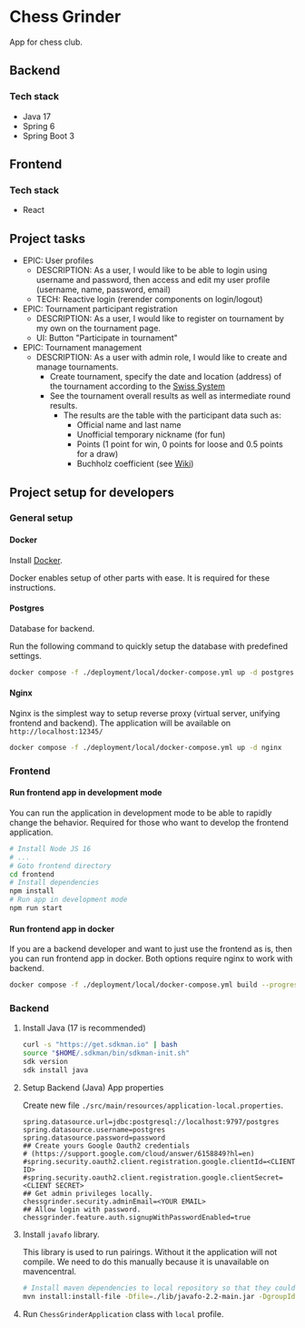 # Chess Grinder
App for chess club.

## Backend

### Tech stack
- Java 17
- Spring 6
- Spring Boot 3

## Frontend

### Tech stack
- React


## Project tasks
- EPIC: User profiles
  - DESCRIPTION: As a user, I would like to be able to login using username and password, then access and edit my user profile (username, name, password, email)
  - TECH: Reactive login (rerender components on login/logout)
- EPIC: Tournament participant registration
  - DESCRIPTION: As a user, I would like to register on tournament by my own on the tournament page.
  - UI: Button "Participate in tournament"
- EPIC: Tournament management
  - DESCRIPTION: As a user with admin role, I would like to create and manage tournaments.
    - Create tournament, specify the date and location (address) of the tournament according to the [Swiss System](https://de.wikipedia.org/wiki/Schweizer_System)
    - See the tournament overall results as well as intermediate round results.
      - The results are the table with the participant data such as:
        - Official name and last name
        - Unofficial temporary nickname (for fun)
        - Points (1 point for win, 0 points for loose and 0.5 points for a draw)
        - Buchholz coefficient (see [Wiki](https://ru.wikipedia.org/wiki/%D0%9A%D0%BE%D1%8D%D1%84%D1%84%D0%B8%D1%86%D0%B8%D0%B5%D0%BD%D1%82_%D0%91%D1%83%D1%85%D0%B3%D0%BE%D0%BB%D1%8C%D1%86%D0%B0))


## Project setup for developers

### General setup

#### Docker
Install [Docker](https://docs.docker.com/get-started/get-docker/).

Docker enables setup of other parts with ease. It is required for these instructions. 

#### Postgres

Database for backend.

Run the following command to quickly setup the database with predefined settings.

```sh
docker compose -f ./deployment/local/docker-compose.yml up -d postgres
```

#### Nginx
Nginx is the simplest way to setup reverse proxy (virtual server, unifying frontend and backend).
The application will be available on `http://localhost:12345/`

```sh
docker compose -f ./deployment/local/docker-compose.yml up -d nginx
```

### Frontend

#### Run frontend app in development mode
You can run the application in development mode to be able
to rapidly change the behavior. 
Required for those who want to develop the frontend application.

```sh
# Install Node JS 16
# ...
# Goto frontend directory
cd frontend
# Install dependencies
npm install
# Run app in development mode
npm run start
```

#### Run frontend app in docker
If you are a backend developer and want
to just use the frontend as is, then you can run frontend app in docker.
Both options require nginx to work with backend.

```sh
docker compose -f ./deployment/local/docker-compose.yml build --progress plain frontend
```

### Backend
1. Install Java (17 is recommended)
    ```sh
    curl -s "https://get.sdkman.io" | bash
    source "$HOME/.sdkman/bin/sdkman-init.sh"
    sdk version
    sdk install java
    ```

1. Setup Backend (Java) App properties

   Create new file `./src/main/resources/application-local.properties`.
    ```properties
    spring.datasource.url=jdbc:postgresql://localhost:9797/postgres
    spring.datasource.username=postgres
    spring.datasource.password=password
    ## Create yours Google Oauth2 credentials 
    # (https://support.google.com/cloud/answer/6158849?hl=en)
    #spring.security.oauth2.client.registration.google.clientId=<CLIENT ID>
    #spring.security.oauth2.client.registration.google.clientSecret=<CLIENT SECRET>
    ## Get admin privileges locally.
    chessgrinder.security.adminEmail=<YOUR EMAIL>
    ## Allow login with password.
    chessgrinder.feature.auth.signupWithPasswordEnabled=true
    ```

1. Install `javafo` library.

    This library is used to run pairings. Without it the application will not compile. 
    We need to do this manually because it is unavailable on mavencentral.
    ```sh
    # Install maven dependencies to local repository so that they could be used in the pom.xml
    mvn install:install-file -Dfile=./lib/javafo-2.2-main.jar -DgroupId=javafo -DartifactId=javafo -Dversion=2.2 -Dpackaging=jar
    ```

1. Run `ChessGrinderApplication` class with `local` profile.

